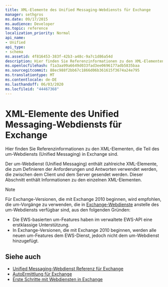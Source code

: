 ```yaml
---
title: XML-Elemente des Unified Messaging-Webdiensts für Exchange
manager: sethgros
ms.date: 09/17/2015
ms.audience: Developer
ms.topic: reference
localization_priority: Normal
api_name:
- Unified
api_type:
- schema
ms.assetid: 4f816453-383f-42b3-a48c-9a7c1d86a54d
description: Hier finden Sie Referenzinformationen zu den XML-Elementen, die Teil des um-Webdiensts (Unified Messaging) in Exchange sind.
ms.openlocfilehash: f1a3aa99a6649d033fad3ee0696177adb5835baa
ms.sourcegitcommit: 88ec988f2bb67c1866d06b361615f3674a24e795
ms.translationtype: MT
ms.contentlocale: de-DE
ms.lasthandoff: 06/03/2020
ms.locfileid: "44467368"
---
```

# <a name="unified-messaging-web-service-xml-elements-for-exchange"></a>XML-Elemente des Unified Messaging-Webdiensts für Exchange

Hier finden Sie Referenzinformationen zu den XML-Elementen, die Teil des um-Webdiensts (Unified Messaging) in Exchange sind.
  
Der um-Webdienst (Unified Messaging) enthält zahlreiche XML-Elemente, die zum Definieren der Anforderungen und Antworten verwendet werden, die zwischen dem Client und dem Server gesendet werden. Dieser Abschnitt enthält Informationen zu den einzelnen XML-Elementen.
  
> [!NOTE]
> Für Exchange-Versionen, die mit Exchange 2010 beginnen, wird empfohlen, die um-Vorgänge zu verwenden, die in [Exchange-Webdienste](https://msdn.microsoft.com/library/60285497-0c4e-4e51-84e1-34dd6d89a5d8%28Office.15%29.aspx) anstelle des um-Webdiensts verfügbar sind, aus den folgenden Gründen: 
> - Die EWS-basierten um-Features haben im verwaltete EWS-API eine erstklassige Unterstützung. 
> - In Exchange-Versionen, die mit Exchange 2010 beginnen, werden alle neuen um-Features dem EWS-Dienst, jedoch nicht dem um-Webdienst hinzugefügt. 
  
## <a name="see-also"></a>Siehe auch

- [Unified Messaging-Webdienst Referenz für Exchange](unified-messaging-web-service-reference-for-exchange.md)
- [AutoErmittlung für Exchange](../exchange-web-services/autodiscover-for-exchange.md)
- [Erste Schritte mit Webdiensten in Exchange](../exchange-web-services/start-using-web-services-in-exchange.md)
    

